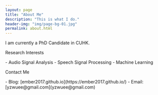 ```yaml
---
layout: page
title: "About Me"
description: "This is what I do."
header-img: "img/page-bg-01.jpg"
permalink: about.html  
---
```


I am currently a PhD Candidate in CUHK.

<left>
    <p>Research Interests</p>
</left>
- Audio Signal Analysis
- Speech Signal Processing
- Machine Learning



<left>
    <p>Contact Me</p>
</left>
- Blog: [ember2017.github.io](https://ember2017.github.io/)
- Email: [yzwuee@gmail.com](yzwuee@gmail.com)
